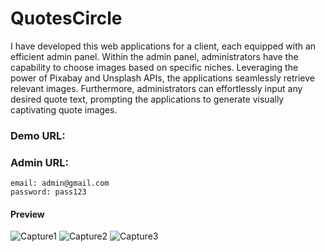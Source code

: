 # QuotesCircle
I have developed this web applications for a client, each equipped with an efficient admin panel. Within the admin panel, administrators have the capability to choose images based on specific niches. Leveraging the power of Pixabay and Unsplash APIs, the applications seamlessly retrieve relevant images. Furthermore, administrators can effortlessly input any desired quote text, prompting the applications to generate visually captivating quote images.

### Demo URL: 
### Admin URL: 
```
email: admin@gmail.com
password: pass123
```
#### Preview
![Capture1](https://github.com/muhammadabir64/quotescircle/assets/51321911/e3ecc7be-d625-4968-8cdf-a35095bae328)
![Capture2](https://github.com/muhammadabir64/quotescircle/assets/51321911/3a4212b0-4374-42f5-8a40-9aa279101edb)
![Capture3](https://github.com/muhammadabir64/quotescircle/assets/51321911/51b1c159-40a1-4f5b-ac94-033ea279a7c1)

